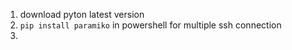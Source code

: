 1. download pyton latest version
2. ```pip install paramiko``` in powershell for multiple ssh connection
3. 
